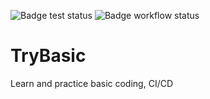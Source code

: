 ![Badge test status](https://gist.githubusercontent.com/teerayuthton/55f85dc86097c787b88dbe003332e467/raw/fed63267987010274f989c71b43abe53512047b1/badge.svg) ![Badge workflow status](https://github.com/teerayuthton/TryBasic/actions/workflows/github-actions-demo.yml/badge.svg)



# TryBasic
Learn and practice basic coding, CI/CD
